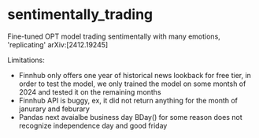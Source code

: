 # sentimentally_trading
Fine-tuned OPT model trading sentimentally with many emotions, 'replicating' arXiv:[2412.19245]

Limitations:
- Finnhub only offers one year of historical news lookback for free tier, in order to test the model, we only trained the model on some montsh of 2024 and tested it on the remaining months
- Finnhub API is buggy, ex, it did not return anything for the month of janurary and feburary 
- Pandas next avaialbe business day BDay() for some reason does not recognize independence day and good friday